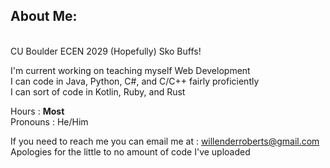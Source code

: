 ## About Me:

\
CU Boulder ECEN 2029 (Hopefully)
Sko Buffs!

I'm current working on teaching myself Web Development\
I can code in Java, Python, C#, and C/C++ fairly proficiently\
I can sort of code in Kotlin, Ruby, and Rust

Hours : **Most**\
Pronouns : He/Him

If you need to reach me you can email me at : willenderroberts@gmail.com\
Apologies for the little to no amount of code I've uploaded
